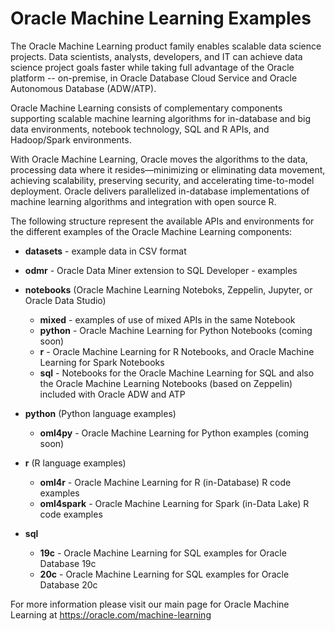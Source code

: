 # Oracle Machine Learning Examples
The Oracle Machine Learning product family enables scalable data science projects. Data scientists, analysts, developers, and IT can achieve data science project goals faster while taking full advantage of the Oracle platform -- on-premise, in Oracle Database Cloud Service and Oracle Autonomous Database (ADW/ATP).

Oracle Machine Learning consists of complementary components supporting scalable machine learning algorithms for in-database and big data environments, notebook technology, SQL and R APIs, and Hadoop/Spark environments.

With Oracle Machine Learning, Oracle moves the algorithms to the data, processing data where it resides—minimizing or eliminating data movement, achieving scalability, preserving security, and accelerating time-to-model deployment. Oracle delivers parallelized in-database implementations of machine learning algorithms and integration with open source R.

The following structure represent the available APIs and environments for the different examples of the Oracle Machine Learning components:

* __datasets__ - example data in CSV format

* __odmr__ - Oracle Data Miner extension to SQL Developer - examples

* __notebooks__ (Oracle Machine Learning Noteboks, Zeppelin, Jupyter, or Oracle Data Studio)
  * __mixed__ - examples of use of mixed APIs in the same Notebook
  * __python__ - Oracle Machine Learning for Python Notebooks (coming soon)
  * __r__ - Oracle Machine Learning for R Notebooks, and Oracle Machine Learning for Spark Notebooks
  * __sql__ - Notebooks for the Oracle Machine Learning for SQL and also the Oracle Machine Learning Notebooks (based on Zeppelin) included with Oracle ADW and ATP

* __python__ (Python language examples)
  * __oml4py__ - Oracle Machine Learning for Python examples (coming soon)

* __r__ (R language examples)
  * __oml4r__ - Oracle Machine Learning for R (in-Database) R code examples
  * __oml4spark__ - Oracle Machine Learning for Spark (in-Data Lake) R code examples

* __sql__
  * __19c__ - Oracle Machine Learning for SQL examples for Oracle Database 19c
  * __20c__ - Oracle Machine Learning for SQL examples for Oracle Database 20c
  
For more information please visit our main page for Oracle Machine Learning at https://oracle.com/machine-learning

